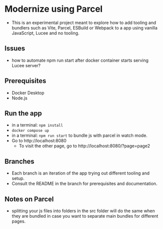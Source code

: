 # Modernize using Parcel

- This is an experimental project meant to explore how to add tooling and bundlers such as Vite, Parcel, ESBuild or Webpack to a app using vanilla JavaScript, Lucee and no tooling.

## Issues
- how to automate npm run start after docker container starts serving Lucee server?

## Prerequisites

- Docker Desktop
- Node.js

## Run the app

- in a terminal: `npm install`
- `docker compose up`
- in a terminal: `npm run start` to bundle js with parcel in watch mode.
- Go to http://localhost:8080
  - To visit the other page, go to http://localhost:8080/?page=page2

## Branches

- Each branch is an iteration of the app trying out different tooling and setup.
- Consult the README in the branch for prerequisites and documentation.

## Notes on Parcel

- splitting your js files into folders in the src folder will do the same when they are bundled in case you want to separate main bundles for different pages.
